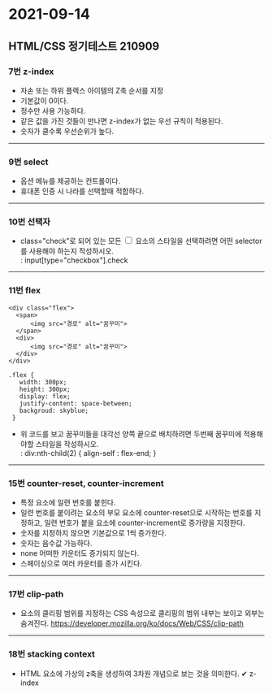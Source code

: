 # 2021-09-14

## HTML/CSS 정기테스트 210909

### 7번 z-index
* 자손 또는 하위 플렉스 아이템의 Z축 순서를 지정
* 기본값이 0이다.
* 정수만 사용 가능하다.
* 같은 값을 가진 것들이 만나면 z-index가 없는 우선 규칙이 적용된다.
* 숫자가 클수록 우선순위가 높다.
***

### 9번 select
*  옵션 메뉴를 제공하는 컨트롤이다.
*  휴대폰 인증 시 나라를 선택할때 적합하다.
***

### 10번 선택자
* class="check"로 되어 있는 모든 <input type="checkbox"> 요소의 스타일을 선택하려면 어떤 selector를 사용해야 하는지 작성하시오.    
: input[type="checkbox"].check
***

### 11번 flex
~~~
<div class="flex">
  <span>
      <img src="경로" alt="꿈꾸미">
  </span>
  <div>
      <img src="경로" alt="꿈꾸미">
  </div>
</div>

.flex {
   width: 300px;
   height: 300px;
   display: flex;
   justify-content: space-between;
   backgroud: skyblue;
 }
 ~~~
* 위 코드를 보고 꿈꾸미들을 대각선 양쪽 끝으로 배치하려면 두번째 꿈꾸미에 적용해야할 스타일을 작성하시오.    
: div:nth-child(2) { align-self : flex-end; }
***

### 15번 counter-reset, counter-increment
* 특정 요소에 일련 번호를 붙힌다.
* 일련 번호를 붙이려는 요소의 부모 요소에 counter-reset으로 시작하는 번호를 지정하고, 일련 번호가 붙을 요소에 counter-increment로 증가량을 지정한다.
* 숫자를 지정하지 않으면 기본값으로 1씩 증가한다.
* 숫자는 음수값 가능하다.
* none 어떠한 카운터도 증가되지 않는다.
* 스페이싱으로 여러 카운터를 증가 시킨다.
***

### 17번 clip-path
* 요소의 클리핑 범위를 지정하는 CSS 속성으로 클리핑의 범위 내부는 보이고 외부는 숨겨진다.
https://developer.mozilla.org/ko/docs/Web/CSS/clip-path
***

### 18번 stacking context
* HTML 요소에 가상의 z축을 생성하여 3차원 개념으로 보는 것을 의미한다.
✔ z-index 
